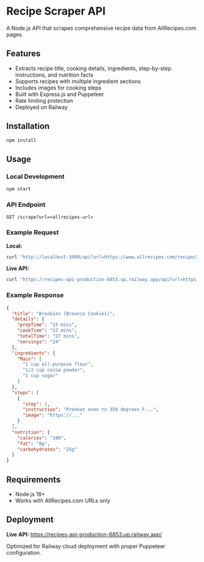 # Recipe Scraper API

A Node.js API that scrapes comprehensive recipe data from AllRecipes.com pages.

## Features

- Extracts recipe title, cooking details, ingredients, step-by-step instructions, and nutrition facts
- Supports recipes with multiple ingredient sections
- Includes images for cooking steps
- Built with Express.js and Puppeteer
- Rate limiting protection
- Deployed on Railway

## Installation

```bash
npm install
```

## Usage

### Local Development
```bash
npm start
```

### API Endpoint
```
GET /scrape?url=<allrecipes-url>
```

### Example Request

**Local:**
```bash
curl "http://localhost:3000/api?url=https://www.allrecipes.com/recipe/238654/brookies-brownie-cookies/"
```

**Live API:**
```bash
curl "https://recipes-api-production-6853.up.railway.app/api?url=https://www.allrecipes.com/recipe/238654/brookies-brownie-cookies/"
```

### Example Response
```json
{
  "title": "Brookies (Brownie Cookies)",
  "details": {
    "prepTime": "15 mins",
    "cookTime": "12 mins",
    "totalTime": "27 mins",
    "servings": "24"
  },
  "ingredients": {
    "Main": [
      "1 cup all-purpose flour",
      "1/2 cup cocoa powder",
      "1 cup sugar"
    ]
  },
  "steps": [
    {
      "step": 1,
      "instruction": "Preheat oven to 350 degrees F...",
      "image": "https://..."
    }
  ],
  "nutrition": {
    "calories": "180",
    "fat": "8g",
    "carbohydrates": "25g"
  }
}
```

## Requirements

- Node.js 18+
- Works with AllRecipes.com URLs only

## Deployment

**Live API:** https://recipes-api-production-6853.up.railway.app/

Optimized for Railway cloud deployment with proper Puppeteer configuration.
